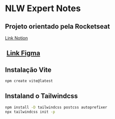 # NLW Expert Notes

Projeto orientado pela Rocketseat
---
[Link Notion](https://efficient-sloth-d85.notion.site/NLW-14-Expert-9e11ff472de64b08a5f9e277a20c3ecc)

![]()
[Link Figma](https://www.figma.com/community/file/1336456128647909148/nlw-expert-notes)
---

## Instalação Vite

```sh
npm create vite@latest
```

## Instaland o Tailwindcss

```sh
npm install -D tailwindcss postcss autoprefixer
npx tailwindcss init -p
```
